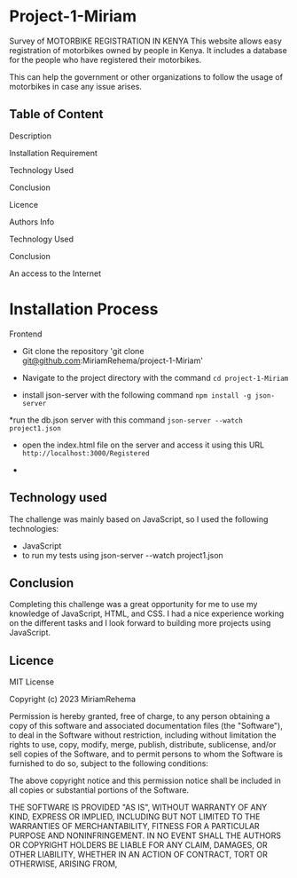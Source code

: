 # Project-1-Miriam
Survey of MOTORBIKE REGISTRATION IN KENYA
This website allows  easy  registration of motorbikes owned by people in Kenya.
It includes a database for the people who have registered their motorbikes.

This can help the government or other organizations to follow the usage of motorbikes  in case any issue arises.

## Table of Content

Description

Installation Requirement

Technology Used

Conclusion

Licence

Authors Info

Technology Used

Conclusion

An access to the Internet

# Installation Process

Frontend

* Git clone the repository 'git clone git@github.com:MiriamRehema/project-1-Miriam'
* Navigate to the project directory with the command `cd project-1-Miriam`

* install json-server with the following command `npm install -g json-server`

*run the db.json server with this command `json-server --watch project1.json`

* open the index.html file on the server and access it using this URL `http://localhost:3000/Registered`

*
## Technology used
The challenge was mainly based on JavaScript, so I used the following technologies:
- JavaScript
- to run my tests using json-server --watch project1.json

## Conclusion
Completing this challenge was a great opportunity for me to use my knowledge of JavaScript, HTML, and CSS. I had a nice experience working on the different tasks and I look forward to building more projects using JavaScript.



## Licence
MIT License

Copyright (c) 2023 MiriamRehema

Permission is hereby granted, free of charge, to any person obtaining a copy
of this software and associated documentation files (the "Software"), to deal
in the Software without restriction, including without limitation the rights
to use, copy, modify, merge, publish, distribute, sublicense, and/or sell
copies of the Software, and to permit persons to whom the Software is
furnished to do so, subject to the following conditions:

The above copyright notice and this permission notice shall be included in all
copies or substantial portions of the Software.

THE SOFTWARE IS PROVIDED "AS IS", WITHOUT WARRANTY OF ANY KIND, EXPRESS OR
IMPLIED, INCLUDING BUT NOT LIMITED TO THE WARRANTIES OF MERCHANTABILITY,
FITNESS FOR A PARTICULAR PURPOSE AND NONINFRINGEMENT. IN NO EVENT SHALL THE
AUTHORS OR COPYRIGHT HOLDERS BE LIABLE FOR ANY CLAIM, DAMAGES, OR OTHER
LIABILITY, WHETHER IN AN ACTION OF CONTRACT, TORT OR OTHERWISE, ARISING FROM,


